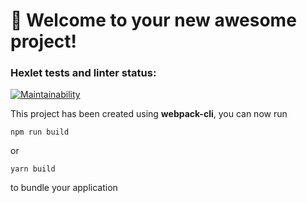 # 🚀 Welcome to your new awesome project!
### Hexlet tests and linter status:
[![Maintainability](https://api.codeclimate.com/v1/badges/feabb81fb1f20adb2d69/maintainability)](https://codeclimate.com/github/runabal/frontend-project-11/maintainability)

This project has been created using **webpack-cli**, you can now run

```
npm run build
```

or

```
yarn build
```

to bundle your application
